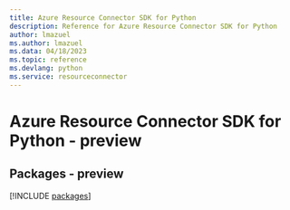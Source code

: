```yaml
---
title: Azure Resource Connector SDK for Python
description: Reference for Azure Resource Connector SDK for Python
author: lmazuel
ms.author: lmazuel
ms.data: 04/18/2023
ms.topic: reference
ms.devlang: python
ms.service: resourceconnector
---
```

# Azure Resource Connector SDK for Python - preview
## Packages - preview
[!INCLUDE [packages](resource-connector-index.md)]